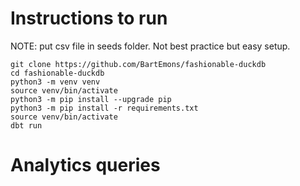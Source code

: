 # Instructions to run 

NOTE: put csv file in seeds folder. Not best practice but easy setup.

```
git clone https://github.com/BartEmons/fashionable-duckdb
cd fashionable-duckdb
python3 -m venv venv
source venv/bin/activate
python3 -m pip install --upgrade pip
python3 -m pip install -r requirements.txt
source venv/bin/activate
dbt run 
```

# Analytics queries 